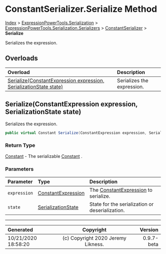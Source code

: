 ﻿# ConstantSerializer.Serialize Method

[Index](../index.md) > [ExpressionPowerTools.Serialization](ExpressionPowerTools.Serialization.a.md) > [ExpressionPowerTools.Serialization.Serializers](ExpressionPowerTools.Serialization.Serializers.n.md) > [ConstantSerializer](ExpressionPowerTools.Serialization.Serializers.ConstantSerializer.cs.md) > **Serialize**

Serializes the expression.

## Overloads

| Overload | Description |
| :-- | :-- |
| [Serialize(ConstantExpression expression, SerializationState state)](#serializeconstantexpression-expression-serializationstate-state) | Serializes the expression. |
## Serialize(ConstantExpression expression, SerializationState state)

Serializes the expression.

```csharp
public virtual Constant Serialize(ConstantExpression expression, SerializationState state)
```

### Return Type

 [Constant](ExpressionPowerTools.Serialization.Serializers.Constant.cs.md)  - The serializable [Constant](ExpressionPowerTools.Serialization.Serializers.Constant.cs.md) .

### Parameters

| Parameter | Type | Description |
| :-- | :-- | :-- |
| `expression` | [ConstantExpression](https://docs.microsoft.com/dotnet/api/system.linq.expressions.constantexpression) | The [ConstantExpression](https://docs.microsoft.com/dotnet/api/system.linq.expressions.constantexpression) to serialize. |
| `state` | [SerializationState](ExpressionPowerTools.Serialization.Serializers.SerializationState.cs.md) | State for the serialization or deserialization. |



---

| Generated | Copyright | Version |
| :-- | :-: | --: |
| 10/21/2020 18:58:20 | (c) Copyright 2020 Jeremy Likness. | 0.9.7-beta |
